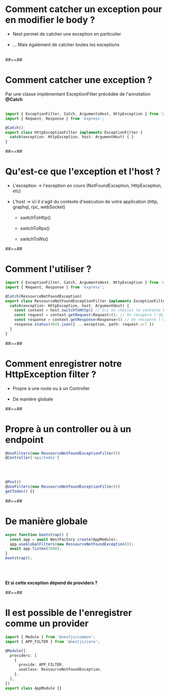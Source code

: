 # Comment catcher un exception pour en modifier le body ?
- Nest permet de catcher une exception en particulier <br/><br/>
- ... Mais également de catcher toutes les exceptions <br/><br/>

##==##

<!-- .slide: class="with-code inconsolata" -->
# Comment catcher une exception ?
Par une classe implémentant ExceptionFilter précédée de l'annotation **@Catch** <br/><br/>

```typescript
import { ExceptionFilter, Catch, ArgumentsHost, HttpException } from '@nestjs/common';
import { Request, Response } from 'express';

@Catch()
export class HttpExceptionFilter implements ExceptionFilter {
  catch(exception: HttpException, host: ArgumentHost) { }  
}
```
<!-- .element: class="big-code" -->

##==##

# Qu'est-ce que l'exception et l'host ?
- L'exception -> l'exception en cours (NotFoundException, HttpException, etc) <br/><br/>
- L'host -> ici il s'agit du contexte d'exécution de votre application (http, graphql, rpc, webSocket)<br/><br/>
    - switchToHttp() <br/><br/>
    - switchToRps()<br/><br/>
    - switchToWs()

##==##

<!-- .slide: class="with-code inconsolata" -->
# Comment l'utiliser ?
```typescript
import { ExceptionFilter, Catch, ArgumentsHost, HttpException } from '@nestjs/common';
import { Request, Response } from 'express';

@Catch(RessourceNotFoundException)
export class RessourceNotFoundExceptionFilter implements ExceptionFilter {
  catch(exception: HttpException, host: ArgumentHost) {
    const context = host.switchToHttp() // Ici on choisit le contexte http car il s'agit d'une API rest
    const request = context.getRequest<Request>(); // On récupère l'objet requête et on le type en Request Express
    const response = context.getResponse<Response>() // On récupère l'objet réponse et on le type en Response Express
    response.status(404).json({ ...exception, path: request.url })
  }  
}
```
<!-- .element: class="medium-code" -->

##==##

# Comment enregistrer notre HttpException filter ?

- Propre à une route ou à un Controller <br/><br/>
- De manière globale

##==##

<!-- .slide: class="with-code inconsolata" -->
# Propre à un controller ou à un endpoint

```typescript
@UseFilters(new RessourceNotFoundExceptionFilter())
@Controller('api/todos')
```
<!-- .element: class="big-code" -->

<br/><br/>

```typescript
@Post()
@UseFilters(new RessourceNotFoundExceptionFilter())
getTodos() {}
```
<!--.element: class="big-code" -->

##==##

<!-- .slide: class="with-code inconsolata" -->
# De manière globale

```typescript
async function bootstrap() {
  const app = await NestFactory.create(AppModule);
  app.useGlobalFilters(new RessourceNotFoundException());
  await app.listen(3000);
}
bootstrap();
```
<!-- .element: class="big-code" -->
<br/><br/>

**Et si cette exception dépend de providers ?**

##==##

<!-- .slide: class="with-code inconsolata" -->
# Il est possible de l'enregistrer comme un provider

```typescript
import { Module } from '@nestjs/common';
import { APP_FILTER } from '@nestjs/core';

@Module({
  providers: [
    {
      provide: APP_FILTER,
      useClass: RessourceNotFoundException,
    },
  ],
})
export class AppModule {}
```
<!-- .element: class="medium-code" -->

